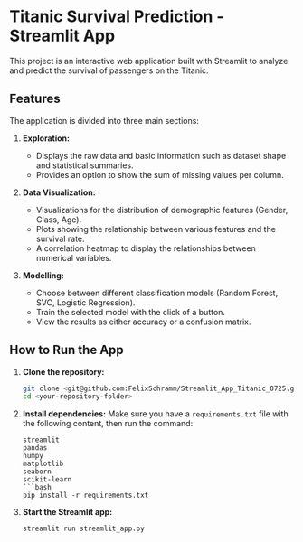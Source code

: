 # Titanic Survival Prediction - Streamlit App

This project is an interactive web application built with Streamlit to analyze and predict the survival of passengers on the Titanic.

## Features

The application is divided into three main sections:

1.  **Exploration:**
    * Displays the raw data and basic information such as dataset shape and statistical summaries.
    * Provides an option to show the sum of missing values per column.

2.  **Data Visualization:**
    * Visualizations for the distribution of demographic features (Gender, Class, Age).
    * Plots showing the relationship between various features and the survival rate.
    * A correlation heatmap to display the relationships between numerical variables.

3.  **Modelling:**
    * Choose between different classification models (Random Forest, SVC, Logistic Regression).
    * Train the selected model with the click of a button.
    * View the results as either accuracy or a confusion matrix.

## How to Run the App

1.  **Clone the repository:**
    ```bash
    git clone <git@github.com:FelixSchramm/Streamlit_App_Titanic_0725.git>
    cd <your-repository-folder>
    ```

2.  **Install dependencies:**
    Make sure you have a `requirements.txt` file with the following content, then run the command:
    ```
    streamlit
    pandas
    numpy
    matplotlib
    seaborn
    scikit-learn
    ```bash
    pip install -r requirements.txt
    ```

3.  **Start the Streamlit app:**
    ```bash
    streamlit run streamlit_app.py
    ```
